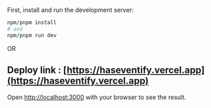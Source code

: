 First, install and run the development server:

```ruby
npm/pnpm install
# and
npm/pnpm run dev
```

OR  

## Deploy link : [https://haseventify.vercel.app](https://haseventify.vercel.app)

Open [http://localhost:3000](http://localhost:3000) with your browser to see the result.

